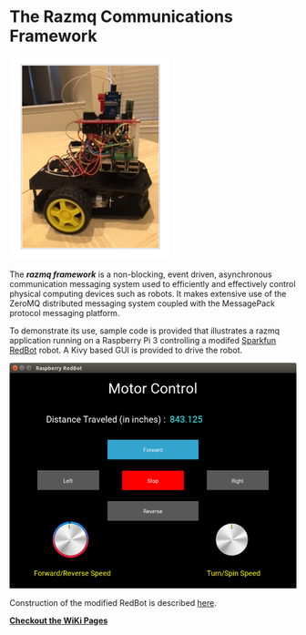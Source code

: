 # The Razmq Communications Framework

![](https://github.com/MrYsLab/razmq/blob/master/documentation/images/razbot.png)

The _**razmq framework**_ is a non-blocking, event driven, asynchronous communication messaging 
system used to efficiently and effectively control physical computing devices such as robots. It makes extensive use of 
the ZeroMQ distributed messaging system coupled with the MessagePack protocol messaging platform.

To demonstrate its use, sample code is provided that illustrates a razmq application running on a Raspberry Pi 3 
controlling a modifed [Sparkfun RedBot](https://www.sparkfun.com/products/12649) robot. A Kivy based GUI is provided to
drive the robot.

![](https://github.com/MrYsLab/razmq/blob/master/documentation/images/GUI.png)

Construction of the modified RedBot is described [here](https://goo.gl/LSI7km).


[**Checkout the WiKi Pages**](https://github.com/MrYsLab/razmq/wiki) 